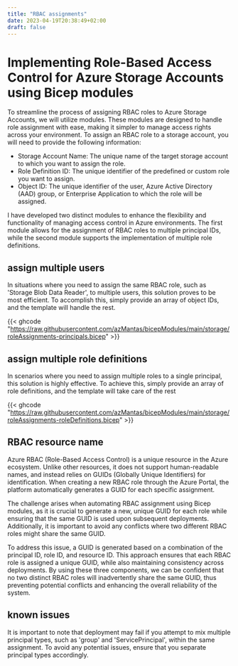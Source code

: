 ```yaml
---
title: "RBAC assignments"
date: 2023-04-19T20:38:49+02:00
draft: false
---
```


# Implementing Role-Based Access Control for Azure Storage Accounts using Bicep modules

 To streamline the process of assigning RBAC roles to Azure Storage Accounts, we will utilize modules. These modules are designed to handle role assignment with ease, making it simpler to manage access rights across your environment. To assign an RBAC role to a storage account, you will need to provide the following information:

- Storage Account Name: The unique name of the target storage account to which you want to assign the role.
- Role Definition ID: The unique identifier of the predefined or custom role you want to assign.
- Object ID: The unique identifier of the user, Azure Active Directory (AAD) group, or Enterprise Application to which the role will be assigned.

I have developed two distinct modules to enhance the flexibility and functionality of managing access control in Azure environments. The first module allows for the assignment of RBAC roles to multiple principal IDs, while the second module supports the implementation of multiple role definitions.


## assign multiple users

In situations where you need to assign the same RBAC role, such as 'Storage Blob Data Reader', to multiple users, this solution proves to be most efficient. To accomplish this, simply provide an array of object IDs, and the template will handle the rest. 

{{< ghcode "https://raw.githubusercontent.com/azMantas/bicepModules/main/storage/roleAssignments-principals.bicep" >}}


## assign multiple role definitions

In scenarios where you need to assign multiple roles to a single principal, this solution is highly effective. To achieve this, simply provide an array of role definitions, and the template will take care of the rest

{{< ghcode "https://raw.githubusercontent.com/azMantas/bicepModules/main/storage/roleAssignments-roleDefinitions.bicep" >}}


## RBAC resource name

Azure RBAC (Role-Based Access Control) is a unique resource in the Azure ecosystem. Unlike other resources, it does not support human-readable names, and instead relies on GUIDs (Globally Unique Identifiers) for identification. When creating a new RBAC role through the Azure Portal, the platform automatically generates a GUID for each specific assignment.

The challenge arises when automating RBAC assignment using Bicep modules, as it is crucial to generate a new, unique GUID for each role while ensuring that the same GUID is used upon subsequent deployments. Additionally, it is important to avoid any conflicts where two different RBAC roles might share the same GUID.

To address this issue, a GUID is generated based on a combination of the principal ID, role ID, and resource ID. This approach ensures that each RBAC role is assigned a unique GUID, while also maintaining consistency across deployments. By using these three components, we can be confident that no two distinct RBAC roles will inadvertently share the same GUID, thus preventing potential conflicts and enhancing the overall reliability of the system.

## known issues

It is important to note that deployment may fail if you attempt to mix multiple principal types, such as 'group' and 'ServicePrincipal', within the same assignment. To avoid any potential issues, ensure that you separate principal types accordingly.